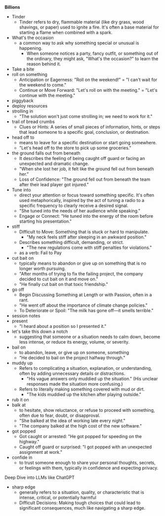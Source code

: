 
**Billions**
- Tinder
  - Tinder refers to dry, flammable material (like dry grass, wood shavings, or paper) used to ignite a fire. It's often a base material for starting a flame when combined with a spark.
- What's the occasion
  - a common way to ask why something special or unusual is happening.
    - When someone notices a party, fancy outfit, or something out of the ordinary, they might ask, "What's the occasion?" to learn the reason behind it.
- Take a bite
- roll on something
  - Anticipation or Eagerness: "Roll on the weekend!" = "I can't wait for the weekend to come."
  - Continue or Move Forward: "Let's roll on with the meeting." = "Let's continue with the meeting."
- piggyback
- deploy resources
- strolling in
  - "The solution won't just come strolling in; we need to work for it."
- trail of bread crumbs
  - Clues or Hints: A series of small pieces of information, hints, or steps that lead someone to a specific goal, conclusion, or destination.
- head off to
  - means to leave for a specific destination or start going somewhere.
  - "Let's head off to the store to pick up some groceries."
- the ground falls out from beneath
  - It describes the feeling of being caught off guard or facing an unexpected and dramatic change.
  - "When she lost her job, it felt like the ground fell out from beneath her."
  - Loss of Confidence: "The ground fell out from beneath the team after their lead player got injured."
- Tune into
  - direct your attention or focus toward something specific. It's often used metaphorically, inspired by the act of tuning a radio to a specific frequency to clearly receive a desired signal.
  - "She tuned into the needs of her audience while speaking."
  - Engage or Connect: "He tuned into the energy of the room before starting his presentation."
- stiff
  - Difficult to Move: Something that is stuck or hard to manipulate.
    - "My neck feels stiff after sleeping in an awkward position."
  - Describes something difficult, demanding, or strict.
    - "The new regulations come with stiff penalties for violations."
  - as a verb: Fail to Pay
- cut bait on
  - typically means to abandon or give up on something that is no longer worth pursuing.
  - "After months of trying to fix the failing project, the company decided to cut bait on it and move on."
  - "He finally cut bait on that toxic friendship."
- go off
  - Begin Discussing Something at Length or with Passion, often in a rant.
  - "He went off about the importance of climate change policies."
  - To Deteriorate or Spoil: "The milk has gone off—it smells terrible."
- session notes
- present
  - "I heard about a position so I presented it."
- let's take this down a notch
  - suggesting that someone or a situation needs to calm down, become less intense, or reduce its energy, volume, or severity.
- bail on
  - to abandon, leave, or give up on someone, something
  - "He decided to bail on the project halfway through."
- muddy up
  - Refers to complicating a situation, explanation, or understanding, often by adding unnecessary details or distractions.
    - "His vague answers only muddied up the situation." (His unclear responses made the situation more confusing.)
  - Refers to literally making something covered with mud or dirt.
    - "The kids muddied up the kitchen after playing outside."
- rub it on
- balk at
  - to hesitate, show reluctance, or refuse to proceed with something, often due to fear, doubt, or disapproval.
  - "She balked at the idea of working late every night."
  - "The company balked at the high cost of the new software."
- got popped
  - Got caught or arrested: "He got popped for speeding on the highway."
  - Caught off guard or surprised: "I got popped with an unexpected assignment at work."
- confide in
  - to trust someone enough to share your personal thoughts, secrets, or feelings with them, typically in confidence and expecting privacy.

Deep Dive into LLMs like ChatGPT
- sharp edge
  - generally refers to a situation, quality, or characteristic that is intense, critical, or potentially harmful
  - Difficult Decisions: Making tough choices that could lead to significant consequences, much like navigating a sharp edge.
